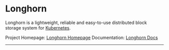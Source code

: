 # Longhorn
Longhorn is a lightweight, reliable and easy-to-use distributed block storage system for [Kubernetes](kubernetes/kubernetes.md).

Project Homepage: [Longhorn Homepage](https://longhorn.io)
Documentation: [Longhorn Docs](https://longhorn.io/docs/)

---
